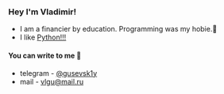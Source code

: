 ### Hey I'm Vladimir!
* I am a financier by education. Programming was my hobie.🤔
* I like [Python!!!](python.org)
<!-- * I am currently studying at [yandex-practicum](https://practicum.yandex.ru/) -->
####  You can write to me 💬
* telegram - [@gusevsk1y](https://t.me/gusevsk1y)
* mail - vlgu@mail.ru
<!--
**gusevskiy/gusevskiy** is a ✨ _special_ ✨ repository because its `README.md` (this file) appears on your GitHub profile.

Here are some ideas to get you started:

- 🔭 I’m currently working on ...
- 🌱 I’m currently learning ...
- 👯 I’m looking to collaborate on ...
- 🤔 I’m looking for help with ...
- 💬 Ask me about ...
- 📫 How to reach me: ...
- 😄 Pronouns: ...
- ⚡ Fun fact: ...
-->
